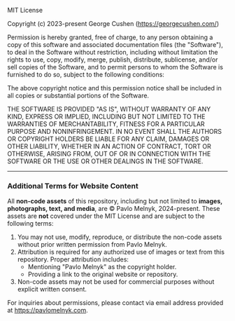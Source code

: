 MIT License

Copyright (c) 2023-present George Cushen (https://georgecushen.com/)

Permission is hereby granted, free of charge, to any person obtaining a copy
of this software and associated documentation files (the "Software"), to deal
in the Software without restriction, including without limitation the rights
to use, copy, modify, merge, publish, distribute, sublicense, and/or sell
copies of the Software, and to permit persons to whom the Software is
furnished to do so, subject to the following conditions:

The above copyright notice and this permission notice shall be included in all
copies or substantial portions of the Software.

THE SOFTWARE IS PROVIDED "AS IS", WITHOUT WARRANTY OF ANY KIND, EXPRESS OR
IMPLIED, INCLUDING BUT NOT LIMITED TO THE WARRANTIES OF MERCHANTABILITY,
FITNESS FOR A PARTICULAR PURPOSE AND NONINFRINGEMENT. IN NO EVENT SHALL THE
AUTHORS OR COPYRIGHT HOLDERS BE LIABLE FOR ANY CLAIM, DAMAGES OR OTHER
LIABILITY, WHETHER IN AN ACTION OF CONTRACT, TORT OR OTHERWISE, ARISING FROM,
OUT OF OR IN CONNECTION WITH THE SOFTWARE OR THE USE OR OTHER DEALINGS IN THE
SOFTWARE.

---

### Additional Terms for Website Content

All **non-code assets** of this repository, including but not limited to **images, photographs, text, and media**, are © Pavlo Melnyk, 2024-present. These assets are **not** covered under the MIT License and are subject to the following terms:

1. You may not use, modify, reproduce, or distribute the non-code assets without prior written permission from Pavlo Melnyk.
2. Attribution is required for any authorized use of images or text from this repository. Proper attribution includes:
   - Mentioning "Pavlo Melnyk" as the copyright holder.
   - Providing a link to the original website or repository.
3. Non-code assets may not be used for commercial purposes without explicit written consent.

For inquiries about permissions, please contact via email address provided at https://pavlomelnyk.com.